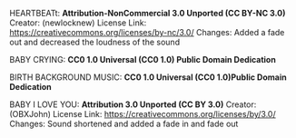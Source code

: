 HEARTBEATt: **Attribution-NonCommercial 3.0 Unported (CC BY-NC 3.0)** 
Creator: (newlocknew) License Link: https://creativecommons.org/licenses/by-nc/3.0/ Changes: Added a fade out and decreased the loudness of the sound

BABY CRYING: **CC0 1.0 Universal (CC0 1.0) Public Domain Dedication**

BIRTH BACKGROUND MUSIC: **CC0 1.0 Universal (CC0 1.0)Public Domain Dedication**

BABY I LOVE YOU: **Attribution 3.0 Unported (CC BY 3.0)**
Creator: (OBXJohn) License Link: https://creativecommons.org/licenses/by/3.0/ Changes: Sound shortened and added a fade in and fade out





